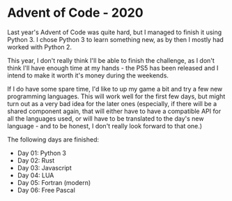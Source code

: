 # Advent of Code - 2020

Last year's Advent of Code was quite hard, but I managed to finish it using Python 3.
I chose Python 3 to learn something new, as by then I mostly had worked with Python 2.

This year, I don't really think I'll be able to finish the challenge, as I don't think I'll have enough time at my hands - the PS5 has been released and I intend to make it worth it's money during the weekends.

If I do have some spare time, I'd like to up my game a bit and try a few new programming languages. This will work well for the first few days, but might turn out as a very bad idea for the later ones (especially,
if there will be a shared component again, that will either have to have a compatible API for all the languages used, or will have to be translated to the day's new language - and to be honest, I don't really look forward to that one.)

The following days are finished:
 * Day 01: Python 3
 * Day 02: Rust
 * Day 03: Javascript
 * Day 04: LUA
 * Day 05: Fortran (modern)
 * Day 06: Free Pascal
